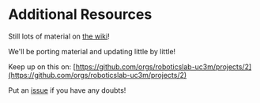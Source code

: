 # Additional Resources

Still lots of material on [the wiki](http://robots.uc3m.es)!

We'll be porting material and updating little by little!

Keep up on this on: [https://github.com/orgs/roboticslab-uc3m/projects/2](https://github.com/orgs/roboticslab-uc3m/projects/2)

Put an [issue](https://github.com/roboticslab-uc3m/teo-developer-manual/issues/new) if you have any doubts!

